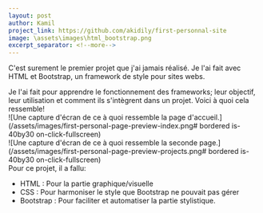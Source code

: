 ```yaml
---
layout: post
author: Kamil
project_link: https://github.com/akidily/first-personnal-site
image: \assets\images\html_bootstrap.png
excerpt_separator: <!--more-->
---
```

C'est surement le premier projet que j'ai jamais réalisé. Je l'ai fait avec HTML et Bootstrap, un framework de style pour sites webs. 
 <!--more-->
Je l'ai fait pour apprendre le fonctionnement des frameworks; leur objectif, leur utilisation et comment ils s'intègrent dans un projet. 
Voici à quoi cela ressemble!  
![Une capture d'écran de ce à quoi ressemble la page d'accueil.](/assets/images/first-personal-page-preview-index.png# bordered is-40by30  on-click-fullscreen)  
![Une capture d'écran de ce à quoi ressemble la seconde page.](/assets/images/first-personal-page-preview-projects.png# bordered is-40by30  on-click-fullscreen)  
Pour ce projet, il a fallu:  
 - HTML : Pour la partie graphique/visuelle
 - CSS : Pour harmoniser le style que Bootstrap ne pouvait pas gérer
 - Bootstrap : Pour faciliter et automatiser la partie stylistique.